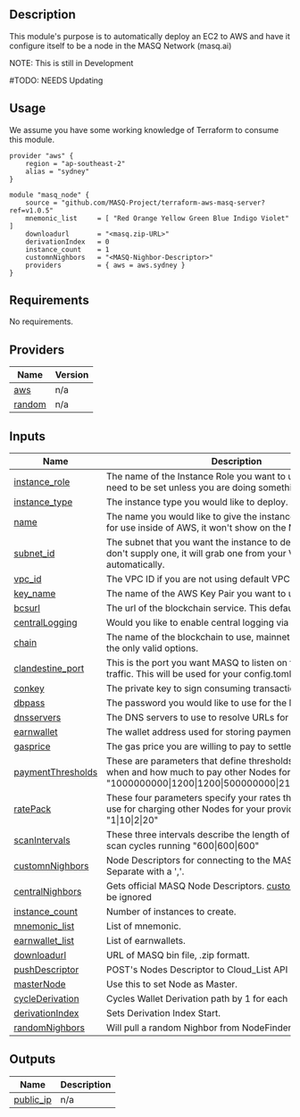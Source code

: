 ## Description
This module's purpose is to automatically deploy an EC2 to AWS and have it configure itself to be a node in the MASQ Network (masq.ai)

NOTE: This is still in Development

#TODO: NEEDS Updating

## Usage
We assume you have some working knowledge of Terraform to consume this module.
```HCL
provider "aws" {
    region = "ap-southeast-2"
    alias = "sydney"
}

module "masq_node" {
    source = "github.com/MASQ-Project/terraform-aws-masq-server?ref=v1.0.5"
    mnemonic_list     = [ "Red Orange Yellow Green Blue Indigo Violet" ]
    downloadurl       = "<masq.zip-URL>"
    derivationIndex   = 0
    instance_count    = 1
    customnNighbors   = "<MASQ-Nighbor-Descriptor>"
    providers         = { aws = aws.sydney }
}
```
<!-- BEGIN_TF_DOCS -->
## Requirements

No requirements.

## Providers

| Name | Version |
|------|---------|
| <a name="provider_aws"></a> [aws](#provider\_aws) | n/a |
| <a name="provider_random"></a> [random](#provider\_random) | n/a |

## Inputs

| Name | Description | Type | Default | Required |
|------|-------------|------|---------|:--------:|
| <a name="input_instance_role"></a> [instance\_role](#input\_instance\_role) | The name of the Instance Role you want to use, shouldn't need to be set unless you are doing something custom. | `string` | `""` | no |
| <a name="input_instance_type"></a> [instance\_type](#input\_instance\_type) | The instance type you would like to deploy. | `string` | `"t3.micro"` | no |
| <a name="input_name"></a> [name](#input\_name) | The name you would like to give the instance.  This is purely for use inside of AWS, it won't show on the MASQ Network. | `string` | `"MASQNode"` | no |
| <a name="input_subnet_id"></a> [subnet\_id](#input\_subnet\_id) | The subnet that you want the instance to deploy to, if you don't supply one, it will grab one from your VPC automatically. | `string` | `""` | no |
| <a name="input_vpc_id"></a> [vpc\_id](#input\_vpc\_id) | The VPC ID if you are not using default VPC. | `string` | `""` | no |
| <a name="input_key_name"></a> [key\_name](#input\_key\_name) | The name of the AWS Key Pair you want to use. | `string` | `""` | no |
| <a name="input_bcsurl"></a> [bcsurl](#input\_bcsurl) | The url of the blockchain service.  This defaults to ropsten url. | `string` | `"https://ropsten.infura.io/v3/0ead23143b174f6983c76f69ddcf4026"` | no |
| <a name="input_centralLogging"></a> [centralLogging](#input\_centralLogging) | Would you like to enable central logging via cloudwatch logs. | `bool` | `false` | no |
| <a name="input_chain"></a> [chain](#input\_chain) | The name of the blockchain to use, mainnet and ropsten are the only valid options. | `string` | `"ropsten"` | no |
| <a name="input_clandestine_port"></a> [clandestine\_port](#input\_clandestine\_port) | This is the port you want MASQ to listen on for clandestine traffic.  This will be used for your config.toml and SG settings. | `number` | `null` | no |
| <a name="input_conkey"></a> [conkey](#input\_conkey) | The private key to sign consuming transactions. | `string` | `""` | no |
| <a name="input_dbpass"></a> [dbpass](#input\_dbpass) | The password you would like to use for the MASQ DB. | `string` | `"Whynotchangeme123"` | no |
| <a name="input_dnsservers"></a> [dnsservers](#input\_dnsservers) | The DNS servers to use to resolve URLs for requests. | `string` | `"1.0.0.1,1.1.1.1,8.8.8.8,9.9.9.9"` | no |
| <a name="input_earnwallet"></a> [earnwallet](#input\_earnwallet) | The wallet address used for storing payments for services. | `string` | `""` | no |
| <a name="input_gasprice"></a> [gasprice](#input\_gasprice) | The gas price you are willing to pay to settle transactions. | `number` | `50` | no |
| <a name="input_paymentThresholds"></a> [paymentThresholds](#input\_paymentThresholds) | These are parameters that define thresholds to determine when and how much to pay other Nodes for routing "1000000000\|1200\|1200\|500000000\|21600\|500000000" | `string` | `""` | no |
| <a name="input_ratePack"></a> [ratePack](#input\_ratePack) | These four parameters specify your rates that your Node will use for charging other Nodes for your provided services "1\|10\|2\|20"  | `string` | `""` | no |
| <a name="input_scanIntervals"></a> [scanIntervals](#input\_scanIntervals) | These three intervals describe the length of three different scan cycles running "600\|600\|600" | `string` | `""` | no |
| <a name="input_customnNighbors"></a> [customnNighbors](#input\_customnNighbors) | Node Descriptors for connecting to the MASQ network. Separate with a ','. | `string` | `""` | no |
| <a name="input_centralNighbors"></a> [centralNighbors](#input\_centralNighbors) | Gets official MASQ Node Descriptors. [customnNighbors](#input\_customnNighbors) will be ignored | `bool` | `false` | no |
| <a name="input_instance_count"></a> [instance\_count](#input\_instance\_count) | Number of instances to create. | `number` | `1` | no |
| <a name="input_mnemonic_list"></a> [mnemonic\_list](#input\_mnemonic\_list) | List of mnemonic. | `list` | `[""]` | yes |
| <a name="input_earnwallet_list"></a> [earnwallet\_list](#input\_earnwallet\_list) | List of earnwallets. | `list` | `[""]` | no |
| <a name="input_downloadurl"></a> [downloadurl](#input\_downloadurl) | URL of MASQ bin file, .zip formatt. | `string` | `""` | yes |
| <a name="input_pushDescriptor"></a> [pushDescriptor](#input\_pushDescriptor) | POST's Nodes Descriptor to Cloud_List API | `bool` | `false` | no |
| <a name="input_masterNode"></a> [masterNode](#input\_masterNode) | Use this to set Node as Master. | `bool` | `false` | no |
| <a name="input_cycleDerivation"></a> [cycleDerivation](#input\_cycleDerivation) | Cycles Wallet Derivation path by 1 for each node Created. | `bool` | `false` | no |
| <a name="input_derivationIndex"></a> [derivationIndex](#input\_derivationIndex) | Sets Derivation Index Start. | `number` | `0` | no |
| <a name="input_randomNighbors"></a> [randomNighbors](#input\_randomNighbors) | Will pull a random Nighbor from NodeFinder | `bool` | `false` | no |

## Outputs

| Name | Description |
|------|-------------|
| <a name="output_public_ip"></a> [public\_ip](#output\_public\_ip) | n/a |
<!-- END_TF_DOCS -->